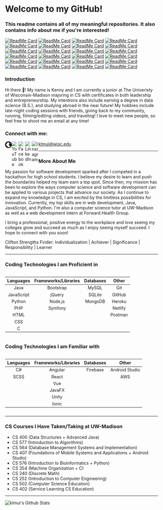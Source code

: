 # Welcome to my GitHub!
### This readme contains all of my meaningful repositories. It also contains info about me if you're interested!

[![ReadMe Card](https://github-readme-stats-gold.vercel.app/api/pin/?username=klmui&repo=Drive360)](https://github.com/klmui/Drive360)
[![ReadMe Card](https://github-readme-stats-gold.vercel.app/api/pin/?username=klmui&repo=Course-Quad)](https://github.com/klmui/Course-Quad)
[![ReadMe Card](https://github-readme-stats-gold.vercel.app/api/pin/?username=klmui&repo=klmui.github.io)](https://github.com/klmui/klmui.github.io)
[![ReadMe Card](https://github-readme-stats-gold.vercel.app/api/pin/?username=khoa165&repo=BuddENetwork)](https://github.com/khoa165/BuddENetwork)
[![ReadMe Card](https://github-readme-stats-gold.vercel.app/api/pin/?username=klmui&repo=Mobile-Sensor-Analysis)](https://github.com/klmui/Mobile-Sensor-Analysis)
[![ReadMe Card](https://github-readme-stats-gold.vercel.app/api/pin/?username=klmui&repo=Clustering)](https://github.com/klmui/Clustering)
[![ReadMe Card](https://github-readme-stats-gold.vercel.app/api/pin/?username=klmui&repo=Around-the-World)](https://github.com/klmui/Around-the-World)
[![ReadMe Card](https://github-readme-stats-gold.vercel.app/api/pin/?username=klmui&repo=Explore-Madison)](https://github.com/klmui/Explore-Madison)
[![ReadMe Card](https://github-readme-stats-gold.vercel.app/api/pin/?username=klmui&repo=B-Plus-Tree)](https://github.com/klmui/B-Plus-Tree)
[![ReadMe Card](https://github-readme-stats-gold.vercel.app/api/pin/?username=klmui&repo=Armstrongs-Axioms-Calculator)](https://github.com/klmui/Armstrongs-Axioms-Calculator)
[![ReadMe Card](https://github-readme-stats-gold.vercel.app/api/pin/?username=klmui&repo=Weather-Visualizer)](https://github.com/klmui/Weather-Visualizer)
[![ReadMe Card](https://github-readme-stats-gold.vercel.app/api/pin/?username=klmui&repo=Rock-Paper-Scissors)](https://github.com/klmui/Rock-Paper-Scissors)
[![ReadMe Card](https://github-readme-stats-gold.vercel.app/api/pin/?username=klmui&repo=Snake-Game)](https://github.com/klmui/Snake-Game)
[![ReadMe Card](https://github-readme-stats-gold.vercel.app/api/pin/?username=klmui&repo=Random-Fur-end)](https://github.com/klmui/Random-Fur-end)
[![ReadMe Card](https://github-readme-stats-gold.vercel.app/api/pin/?username=klmui&repo=COVID-19-Data-map)](https://github.com/klmui/COVID-19-Data-map)
[![ReadMe Card](https://github-readme-stats-gold.vercel.app/api/pin/?username=klmui&repo=To-Do-List)](https://github.com/klmui/To-Do-List)
[![ReadMe Card](https://github-readme-stats-gold.vercel.app/api/pin/?username=klmui&repo=Flashcard-Generator)](https://github.com/klmui/Flashcard-Generator)
[![ReadMe Card](https://github-readme-stats-gold.vercel.app/api/pin/?username=klmui&repo=Web-Notes)](https://github.com/klmui/Web-Notes)
[![ReadMe Card](https://github-readme-stats-gold.vercel.app/api/pin/?username=klmui&repo=Generics-Review)](https://github.com/klmui/Generics-Review)
[![ReadMe Card](https://github-readme-stats-gold.vercel.app/api/pin/?username=klmui&repo=YelpCamp)](https://github.com/klmui/YelpCamp)
[![ReadMe Card](https://github-readme-stats-gold.vercel.app/api/pin/?username=klmui&repo=RGB-Color-Game)](https://github.com/klmui/RGB-Color-Game)
[![ReadMe Card](https://github-readme-stats-gold.vercel.app/api/pin/?username=klmui&repo=Community-Chat)](https://github.com/klmui/Community-Chat)
[![ReadMe Card](https://github-readme-stats-gold.vercel.app/api/pin/?username=klmui&repo=EcoShare)](https://github.com/klmui/EcoShare)
[![ReadMe Card](https://github-readme-stats-gold.vercel.app/api/pin/?username=Code4Good-UWMadison&repo=FoodShed)](https://github.com/Code4Good-UWMadison/FoodShed)


### Introduction

Hi there 👋! My name is Kenny and I am currently a junior at The Univeristy of Wisconsin-Madison majoring in CS with
certificates in both leadership and entrepreneurship. My intentions also include earning a degree in data science
(B.S.), and studying abroad in the near future! My hobbies include late-night coding sessions with friends, giving back
to my community, running, filming/editing videos, and traveling! I love to meet new people, so feel free to shoot me an email at any time!

### Connect with me:
[<img align="left" alt="klmui.com" width="22px" class="aboutSocialBtn"
    src="https://raw.githubusercontent.com/iconic/open-iconic/master/svg/globe.svg" />][website]
[<img align="left" alt="YouTube" width="22px" class="aboutSocialBtn"
    src="https://cdn.jsdelivr.net/npm/simple-icons@v3/icons/youtube.svg" />][youtube]
[<img align="left" alt="Facebook" width="22px" class="aboutSocialBtn"
    src="https://cdn.jsdelivr.net/npm/simple-icons@v3/icons/facebook.svg" />][facebook]
[<img align="left" alt="LinkedIn" width="22px" class="aboutSocialBtn"
    src="https://cdn.jsdelivr.net/npm/simple-icons@v3/icons/linkedin.svg" />][linkedin]
[<img align="left" alt="Instagram" width="22px" class="aboutSocialBtn"
    src="https://cdn.jsdelivr.net/npm/simple-icons@v3/icons/instagram.svg" />][instagram]
[klmui@wisc.edu](mailto:klmui@wisc.edu)

---

### More About Me

My passion for software development sparked after I competed in a hackathon for high school students. I believe my
desire to learn and push the boundaries helped my team earn a top spot. Since then, my mission has been to explore the
ways computer science and software development can be applied to various projects that advance our society. As I
continue to expand my knowledge in CS, I am excited by the limitless possibilities for innovation. Currently, my top
skills are in web development, Java, JavaScript, and Python. I'm also a computer science tutor at UW-Madison as well as a 
web development intern at Forward Health Group.

I bring a professional, positive energy to the workplace and love seeing my colleges grow and succeed as much as I enjoy seeing myself succeed. I hope to connect with you soon!

Clifton Strengths Finder:
Individualization | Achiever | Significance | Responsibility | Learner

---

### Coding Technologies I am Proficient in

<div style="overflow-x:auto">
    <table class="tablelines">
        <thead>
            <tr>
                <th style="text-align: center"><strong>Languages</strong></th>
                <th style="text-align: center"><strong>Frameworks/Libraries</strong></th>
                <th style="text-align: center"><strong>Databases</strong></th>
                <th style="text-align: center"><strong>Other</strong></th>
            </tr>
        </thead>
        <tbody>
            <tr>
                <td style="text-align: center;">Java</td>
                <td style="text-align: center;" style="text-align: center;">Bootstrap</td>
                <td style="text-align: center;">MySQL</td>
                <td style="text-align: center;">Git</td>
            </tr>
            <tr>
                <td style="text-align: center;">JavaScript</td>
                <td style="text-align: center;">jQuery</td>
                <td style="text-align: center;">SQLite</td>
                <td style="text-align: center;">GitHub</td>
            </tr>
            <tr>
                <td style="text-align: center;">Python</td>
                <td style="text-align: center;">Node.js</td>
                <td style="text-align: center;">MongoDB</td>
                <td style="text-align: center;">Heroku</td>
            </tr>
            <tr>
                <td style="text-align: center;">PHP</td>
                <td style="text-align: center;">Symfony</td>
                <td style="text-align: center;">&nbsp;</td>
                <td style="text-align: center;">Netlify</td>
            </tr>
            <tr>
                <td style="text-align: center;">HTML</td>
                <td style="text-align: center;">&nbsp;</td>
                <td style="text-align: center;">&nbsp;</td>
                <td style="text-align: center;">Postman</td>
            </tr>
            <tr>
                <td style="text-align: center;">CSS</td>
                <td style="text-align: center;">&nbsp;</td>
                <td style="text-align: center;">&nbsp;</td>
                <td style="text-align: center;">&nbsp;</td>
            </tr>
            <tr>
                <td style="text-align: center;">C</td>
                <td style="text-align: center;">&nbsp;</td>
                <td style="text-align: center;">&nbsp;</td>
                <td style="text-align: center;">&nbsp;</td>
            </tr>
        </tbody>
    </table>
</div>


### Coding Technologies I am Familiar with

<div style="overflow-x:auto">
    <table class="tablelines">
        <thead>
            <tr>
                <th style="text-align: center"><strong>Languages</strong></th>
                <th style="text-align: center"><strong>Frameworks/Libraries</strong></th>
                <th style="text-align: center"><strong>Databases</strong></th>
                <th style="text-align: center"><strong>Other</strong></th>
            </tr>
        </thead>
        <tbody>
            <tr>
                <td style="text-align: center">C#</td>
                <td style="text-align: center">Angular</td>
                <td style="text-align: center">Firebase</td>
                <td style="text-align: center">Android Studio</td>
            </tr>
            <tr>
                <td style="text-align: center">SCSS</td>
                <td style="text-align: center">React</td>
                <td style="text-align: center">&nbsp;</td>
                <td style="text-align: center">AWS</td>
            </tr>
            <tr>
                <td style="text-align: center">&nbsp;</td>
                <td style="text-align: center">Vue</td>
                <td style="text-align: center">&nbsp;</td>
                <td style="text-align: center">&nbsp;</td>
            </tr>
            <tr>
                <td style="text-align: center">&nbsp;</td>
                <td style="text-align: center">JavaFX</td>
                <td style="text-align: center">&nbsp;</td>
                <td style="text-align: center">&nbsp;</td>
            </tr>
            <tr>
                <td style="text-align: center">&nbsp;</td>
                <td style="text-align: center">Unity</td>
                <td style="text-align: center">&nbsp;</td>
                <td style="text-align: center">&nbsp;</td>
            </tr>
            <tr>
                <td style="text-align: center">&nbsp;</td>
                <td style="text-align: center">Ionic</td>
                <td style="text-align: center">&nbsp;</td>
                <td style="text-align: center">&nbsp;</td>
        </tbody>
    </table>
</div>

---

### CS Courses I Have Taken/Taking at UW-Madison

- CS 400 (Data Structures + Advanced Java)
- CS 577 (Introduction to Algorithms)
- CS 564 (Database Management Systems and Implementation)
- CS 407 (Foundations of Mobile Systems and Applications + Android Studio)
- CS 576 (Introduction to Bioinformatics + Python)
- CS 354 (Machine Organization + C)
- CS 240 (Discrete Math)
- CS 252 (Introduction to Computer Engineering)
- CS 502 (Computer Science Education)
- CS 402 (Service Learning CS Education)

---

<img align="left" alt="klmui's Github Stats"
    src="https://github-readme-stats-gold.vercel.app/api?username=klmui&show_icons=true&hide_border=true&count_private=true&theme=radical" />

[website]: https://klmui.com
[facebook]: https://www.facebook.com/kenneth.mui.94/
[youtube]: https://www.youtube.com/channel/UCMluAYnUm7rCkzN8czsGX4A?view_as=subscriber
[instagram]: https://www.instagram.com/kenny_mui/
[linkedin]: https://www.linkedin.com/in/kenneth-mui/

